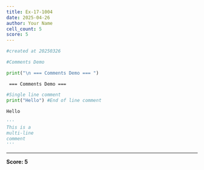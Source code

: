 ```yaml
---
title: Ex-17-1004
date: 2025-04-26
author: Your Name
cell_count: 5
score: 5
---
```


```python
#created at 20250326
```


```python
#Comments Demo
```


```python
print("\n === Comments Demo === ")
```

    
     === Comments Demo === 



```python
#Single line comment
print("Hello") #End of line comment
```

    Hello



```python
'''
This is a
multi-line
comment
'''
```


---
**Score: 5**